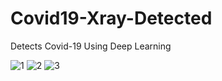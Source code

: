 # Covid19-Xray-Detected
Detects Covid-19 Using Deep Learning

![1](https://github.com/sahinkaraoglu/Covid19-Xray-Detected/assets/76259114/5a4d116a-c59b-4e67-97df-1eaf1aa19c6d)
![2](https://github.com/sahinkaraoglu/Covid19-Xray-Detected/assets/76259114/b9e3b70b-0379-4606-8d16-23fb06350ea4)
![3](https://github.com/sahinkaraoglu/Covid19-Xray-Detected/assets/76259114/f9ea1c6b-ee8e-45d7-bbe7-22bd8983fbed)
